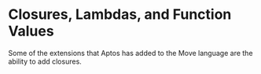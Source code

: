 # Closures, Lambdas, and Function Values

Some of the extensions that Aptos has added to the Move language are the ability to add closures.
